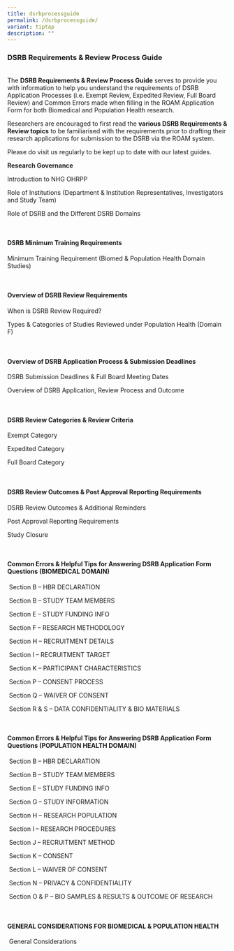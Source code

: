 ```yaml
---
title: dsrbprocessguide
permalink: /dsrbprocessguide/
variant: tiptap
description: ""
---
```

<h3>DSRB Requirements &amp; Review Process Guide</h3>
<p>
<br>The <strong>DSRB Requirements &amp; Review Process Guide</strong> serves
to provide you with information to help you understand the requirements
of DSRB Application Processes (i.e. Exempt Review, Expedited Review, Full
Board Review) and Common Errors made when filling in the ROAM Application
Form for both Biomedical and Population Health research.</p>
<p>Researchers are encouraged to first read the <strong>various DSRB Requirements &amp; Review topics</strong> to
be familiarised with the requirements prior to drafting their research
applications for submission to the DSRB via the ROAM system.</p>
<p>Please do visit us regularly to be kept up to date with our latest guides.
<br>
</p>
<p><strong>Research Governance&nbsp;</strong>
</p>
<p>Introduction to NHG OHRPP</p>
<p>Role of Institutions (Department &amp; Institution Representatives, Investigators
and Study Team)</p>
<p>Role of DSRB and the Different DSRB Domains</p>
<p>&nbsp;</p>
<h4>DSRB Minimum Training Requirements&nbsp;</h4>
<p>Minimum Training Requirement (Biomed &amp;&nbsp;Population Health Domain
Studies)&nbsp;</p>
<p>&nbsp;</p>
<h4>Overview of DSRB Review Requirements&nbsp;</h4>
<p>When is DSRB Review Required?&nbsp;</p>
<p>Types &amp; Categories of Studies Reviewed under Population Health (Domain
F)</p>
<p>&nbsp;</p>
<h4>Overview of DSRB Application Process &amp; Submission Deadlines&nbsp;</h4>
<p>DSRB Submission Deadlines &amp; Full Board Meeting Dates</p>
<p>Overview of DSRB Application, Review Process and Outcome</p>
<p>&nbsp;</p>
<h4>DSRB Review Categories &amp; Review Criteria&nbsp;</h4>
<p>Exempt Category</p>
<p>Expedited Category</p>
<p>Full Board Category</p>
<p>&nbsp;</p>
<h4>DSRB Review Outcomes &amp; Post Approval Reporting Requirements&nbsp;</h4>
<p>DSRB Review Outcomes &amp; Additional Reminders&nbsp;</p>
<p>Post Approval Reporting Requirements&nbsp;&nbsp;</p>
<p>Study Closure</p>
<p>&nbsp;</p>
<h4>Common Errors &amp; Helpful Tips for Answering DSRB Application Form Questions (BIOMEDICAL DOMAIN)&nbsp;</h4>
<p>&nbsp;Section B – HBR DECLARATION</p>
<p>&nbsp;Section B – STUDY TEAM MEMBERS</p>
<p>&nbsp;Section E – STUDY FUNDING INFO</p>
<p>&nbsp;Section F – RESEARCH METHODOLOGY</p>
<p>&nbsp;Section H – RECRUITMENT DETAILS</p>
<p>&nbsp;Section I – RECRUITMENT TARGET</p>
<p>&nbsp;Section K – PARTICIPANT CHARACTERISTICS</p>
<p>&nbsp;Section P – CONSENT PROCESS</p>
<p>&nbsp;Section Q – WAIVER OF CONSENT</p>
<p>&nbsp;Section R &amp; S – DATA CONFIDENTIALITY &amp; BIO MATERIALS</p>
<p>&nbsp;</p>
<h4>Common Errors &amp; Helpful Tips for Answering DSRB Application Form Questions (POPULATION HEALTH DOMAIN)&nbsp;</h4>
<p>&nbsp;Section B – HBR DECLARATION</p>
<p>&nbsp;Section B – STUDY TEAM MEMBERS</p>
<p>&nbsp;Section E – STUDY FUNDING INFO</p>
<p>&nbsp;Section G – STUDY INFORMATION</p>
<p>&nbsp;Section H – RESEARCH POPULATION</p>
<p>&nbsp;Section I – RESEARCH PROCEDURES</p>
<p>&nbsp;Section J – RECRUITMENT METHOD</p>
<p>&nbsp;Section K – CONSENT</p>
<p>&nbsp;Section L – WAIVER OF CONSENT</p>
<p>&nbsp;Section N – PRIVACY &amp; CONFIDENTIALITY</p>
<p>&nbsp;Section O &amp; P – BIO SAMPLES &amp; RESULTS &amp; OUTCOME OF RESEARCH</p>
<p>&nbsp;</p>
<h4><strong>GENERAL CONSIDERATIONS FOR BIOMEDICAL &amp; POPULATION HEALTH</strong>&nbsp;</h4>
<p>&nbsp;General Considerations</p>
<p><strong><a rel="nofollow" target=""><u><br></u></a></strong>
</p>
<p></p>